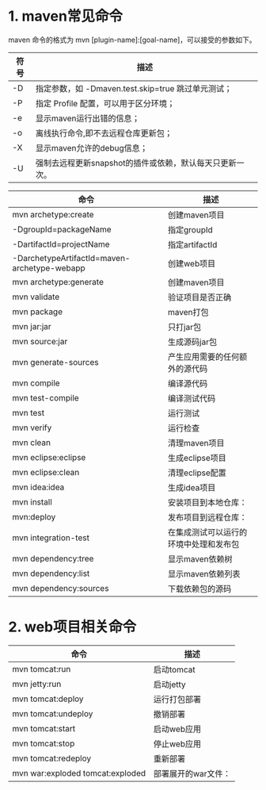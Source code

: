 # 1. maven常见命令

maven 命令的格式为 mvn [plugin-name]:[goal-name]，可以接受的参数如下。

符号 | 描述
---|---
-D | 指定参数，如 -Dmaven.test.skip=true 跳过单元测试；
-P | 指定 Profile 配置，可以用于区分环境；
-e | 显示maven运行出错的信息；
-o | 离线执行命令,即不去远程仓库更新包；
-X | 显示maven允许的debug信息；
-U | 强制去远程更新snapshot的插件或依赖，默认每天只更新一次。

命令 | 描述
---|---
mvn archetype:create | 创建maven项目
-DgroupId=packageName | 指定groupId
-DartifactId=projectName | 指定artifactId
-DarchetypeArtifactId=maven-archetype-webapp | 创建web项目
mvn archetype:generate | 创建maven项目
mvn validate | 验证项目是否正确
mvn package | maven打包
mvn jar:jar | 只打jar包
mvn source:jar | 生成源码jar包
mvn generate-sources | 产生应用需要的任何额外的源代码
mvn compile | 编译源代码
mvn test-compile | 编译测试代码
mvn test | 运行测试
mvn verify | 运行检查
mvn clean | 清理maven项目
mvn eclipse:eclipse | 生成eclipse项目
mvn eclipse:clean | 清理eclipse配置
mvn idea:idea | 生成idea项目
mvn install | 安装项目到本地仓库：
mvn:deploy | 发布项目到远程仓库：
mvn integration-test | 在集成测试可以运行的环境中处理和发布包
mvn dependency:tree | 显示maven依赖树
mvn dependency:list | 显示maven依赖列表
mvn dependency:sources | 下载依赖包的源码

# 2. web项目相关命令

命令 | 描述
---|---
mvn tomcat:run | 启动tomcat
mvn jetty:run | 启动jetty
mvn tomcat:deploy | 运行打包部署
mvn tomcat:undeploy | 撤销部署
mvn tomcat:start | 启动web应用
mvn tomcat:stop | 停止web应用
mvn tomcat:redeploy | 重新部署
mvn war:exploded tomcat:exploded    | 部署展开的war文件：


 